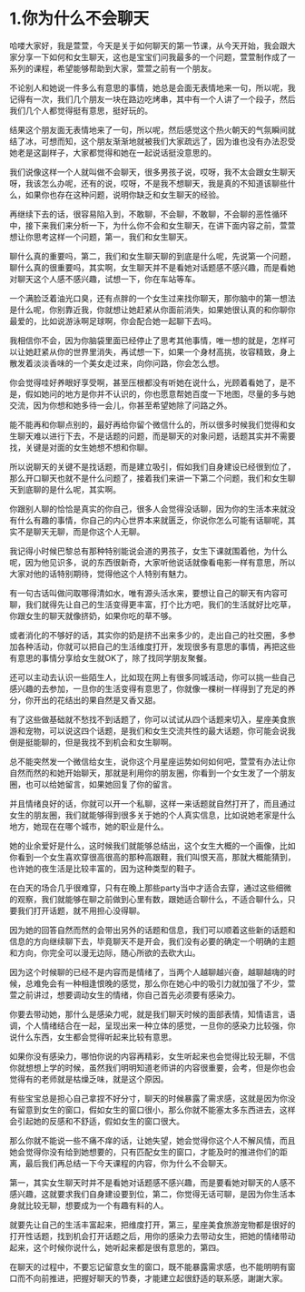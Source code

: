 # 1.你为什么不会聊天

哈喽大家好，我是萱萱，今天是关于如何聊天的第一节课，从今天开始，我会跟大家分享一下如何和女生聊天，这也是宝宝们问我最多的一个问题，萱萱制作成了一系列的课程，希望能够帮助到大家，萱萱之前有一个朋友。

不论别人和她说一件多么有意思的事情，她总是会面无表情地来一句，所以呢，我记得有一次，我们几个朋友一块在路边吃烤串，其中有一个人讲了一个段子，然后我们几个人都觉得挺有意思，挺好玩的。

结果这个朋友面无表情地来了一句，所以呢，然后感觉这个热火朝天的气氛瞬间就结了冰，可想而知，这个朋友渐渐地就被我们大家疏远了，因为谁也没有办法忍受她老是这副样子，大家都觉得和她在一起说话挺没意思的。

我们说像这样一个人就叫做不会聊天，很多男孩子说，哎呀，我不太会跟女生聊天呀，我该怎么办呢，还有的说，哎呀，不是我不想聊天，我是真的不知道该聊些什么，如果你也存在这种问题，说明你缺乏和女生聊天的经验。

再继续下去的话，很容易陷入到，不敢聊，不会聊，不敢聊，不会聊的恶性循环中，接下来我们来分析一下，为什么你不会和女生聊天，在讲下面内容之前，萱萱想让你思考这样一个问题，第一，我们和女生聊天。

聊什么真的重要吗，第二，我们和女生聊天聊的到底是什么呢，先说第一个问题，聊什么真的很重要吗，其实啊，女生聊天并不是看她对话题感不感兴趣，而是看她对聊天这个人感不感兴趣，试想一下，你在车站等车。

一个满脸泛着油光口臭，还有点胖的一个女生过来找你聊天，那你脑中的第一想法是什么呢，你别靠近我，你就想让她赶紧从你面前消失，如果她很认真的和你聊你最爱的，比如说游泳啊足球啊，你会配合她一起聊下去吗。

我相信你不会，因为你脑袋里面已经停止了思考其他事情，唯一想的就是，怎样可以让她赶紧从你的世界里消失，再试想一下，如果一个身材高挑，妆容精致，身上散发着淡淡香味的一个美女走过来，向你问路，你会怎么想。

你会觉得哇好养眼好享受啊，甚至压根都没有听她在说什么，光顾着看她了，是不是，假如她问的地方是你并不认识的，你也愿意帮她百度一下地图，尽量的多与她交流，因为你想和她多待一会儿，你甚至希望她除了问路之外。

能不能再和你聊点别的，最好再给你留个微信什么的，所以很多时候我们觉得和女生聊天难以进行下去，不是话题的问题，而是聊天的对象问题，话题其实并不需要找，关键是对面的女生她想不想和你聊。

所以说聊天的关键不是找话题，而是建立吸引，假如我们自身建设已经很到位了，那么开口聊天也就不是什么问题了，接着我们来讲一下第二个问题，我们和女生聊天到底聊的是什么呢，其实啊。

你跟别人聊的恰恰是真实的你自己，很多人会觉得没话聊，因为你的生活本来就没有什么有趣的事情，你自己的内心世界本来就匮乏，你说你怎么可能有话聊呢，其实不是聊天无聊，而是你这个人无聊。

我记得小时候巴黎总有那种特别能说会道的男孩子，女生下课就围着他，为什么呢，因为他见识多，说的东西很新奇，大家听他说话就像看电影一样有意思，所以大家对他的话特别期待，觉得他这个人特别有魅力。

有一句古话叫做问取哪得清如水，唯有源头活水来，要想让自己的聊天有内容可聊，我们就得先让自己的生活变得更丰富，打个比方吧，我们的生活就好比吃草，你跟女生的聊天就像挤奶，如果你吃的草不够。

或者消化的不够好的话，其实你的奶是挤不出来多少的，走出自己的社交圈，多参加各种活动，你就可以把自己的生活维度打开，发现很多有意思的事情，再把这些有意思的事情分享给女生就OK了，除了找同学朋友聚餐。

还可以主动去认识一些陌生人，比如现在网上有很多同城活动，你可以挑一些自己感兴趣的去参加，一旦你的生活变得有意思了，你就像一棵树一样得到了充足的养分，你开出的花结出的果自然是又香又甜。

有了这些做基础就不愁找不到话题了，你可以试试从四个话题来切入，星座美食旅游和宠物，可以说这四个话题，是我们和女生交流共性的最大话题，你可能会说我倒是挺能聊的，但是我找不到机会和女生聊啊。

总不能突然发一个微信给女生，说你这个月星座运势如何如何吧，萱萱有办法让你自然而然的和她开始聊天，那就是利用你的朋友圈，你看到一个女生发了一个朋友圈，也可以给她留言，如果她回复了你的留言。

并且情绪良好的话，你就可以开一个私聊，这样一来话题就自然打开了，而且通过女生的朋友圈，我们就能够得到很多关于她的个人真实信息，比如说她老家是什么地方，她现在在哪个城市，她的职业是什么。

她的业余爱好是什么，这时候我们就能够总结出，这个女生大概的一个画像，比如你看到一个女生喜欢穿很高很高的那种高跟鞋，我们叫恨天高，那就大概能猜到，也许她的夜生活是比较丰富的，因为这种类型的鞋子。

在白天的场合几乎很难穿，只有在晚上那些party当中才适合去穿，通过这些细微的观察，我们就能够在聊之前做到心里有数，跟她适合聊什么，不适合聊什么，只要我们打开话题，就不用担心没得聊。

因为她的回答自然而然的会带出另外的话题和信息，我们可以顺着这些新的话题和信息的方向继续聊下去，毕竟聊天不是开会，我们没有必要的确定一个明确的主题和方向，你完全可以漫无边际，随心所欲的去砍大山。

因为这个时候聊的已经不是内容而是情绪了，当两个人越聊越兴奋，越聊越嗨的时候，总难免会有一种相逢恨晚的感觉，那么你在她心中的吸引力就加强了不少，萱萱之前讲过，想要调动女生的情绪，你自己首先必须要有感染力。

你要去带动她，那什么是感染力呢，就是我们聊天时候的面部表情，知情语言，语调，个人情绪结合在一起，呈现出来一种立体的感觉，一旦你的感染力比较强，你说什么东西，女生都会觉得听起来比较有意思。

如果你没有感染力，哪怕你说的内容再精彩，女生听起来也会觉得比较无聊，不信你就想想上学的时候，虽然我们明明知道老师讲的内容很重要，会考，但是你也会觉得有的老师就是枯燥乏味，就是这个原因。

有些宝宝总是担心自己拿捏不好分寸，聊天的时候暴露了需求感，这就是因为你没有留意到女生的窗口，假如女生的窗口很小，那么你就不能塞太多东西进去，这样会引起她的反感和不舒适，假如女生的窗口很大。

那么你就不能说一些不痛不痒的话，让她失望，她会觉得你这个人不解风情，而且她会觉得你没有给到她想要的，只有匹配女生的窗口，才能及时的推进你们的距离，最后我们再总结一下今天课程的内容，你为什么不会聊天。

第一，其实女生聊天时并不是看她对话题感不感兴趣，而是要看她对聊天的人感不感兴趣，这就要求我们自身建设要到位，第二，你觉得无话可聊，是因为你生活本身就比较无聊，想要成为一个有趣有料的人。

就要先让自己的生活丰富起来，把维度打开，第三，星座美食旅游宠物都是很好的打开性话题，找到机会打开话题之后，用你的感染力去带动女生，把她的情绪带动起来，这个时候你说什么，她听起来都是很有意思的，第四。

在聊天的过程中，不要忘记留意女生的窗口，既不能暴露需求感，也不能明明有窗口而不向前推进，把握好聊天的节奏，才能建立起很舒适的联系感，謝謝大家。

